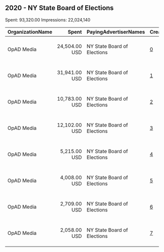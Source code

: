## 2020 - NY State Board of Elections 
Spent: 93,320.00
Impressions: 22,024,140

|OrganizationName|Spent|PayingAdvertiserNames|CreativeUrls|Impressions|Genders|AgeBrackets|CountryCodes|BillingAddresses|CandidateBallotInformation|
|:---|---:|:---|:---|---:|:---|:---|:---|:---|:---|
|OpAD Media|24,504.00 USD|NY State Board of Elections|[0](https://www.snap.com/political-ads/asset/69f57701607233be223522ba05d150d02be967970265ebf8c813443771fdfb21?mediaType=mp4)|7,187,139||18-24|united states|"275 Madison Avenue, Suite 2200,New York ,10016,US"||
|OpAD Media|31,941.00 USD|NY State Board of Elections|[1](https://www.snap.com/political-ads/asset/a8a57e48c425e0689c232d630bdb044a9185ceae453930de9eb1a78bf598cff7?mediaType=mp4)|6,630,168||18-24|united states|"275 Madison Avenue, Suite 2200,New York ,10016,US"||
|OpAD Media|10,783.00 USD|NY State Board of Elections|[2](https://www.snap.com/political-ads/asset/ec689b0b7d438634c0e007883d41c6352290e8421f773f2fbc137f89a91f7c9f?mediaType=mp4)|3,315,531||18-24|united states|"275 Madison Avenue, Suite 2200,New York ,10016,US"||
|OpAD Media|12,102.00 USD|NY State Board of Elections|[3](https://www.snap.com/political-ads/asset/69f57701607233be223522ba05d150d02be967970265ebf8c813443771fdfb21?mediaType=mp4)|2,777,326||18-24|united states|"275 Madison Avenue, Suite 2200,New York ,10016,US"||
|OpAD Media|5,215.00 USD|NY State Board of Elections|[4](https://www.snap.com/political-ads/asset/ec689b0b7d438634c0e007883d41c6352290e8421f773f2fbc137f89a91f7c9f?mediaType=mp4)|1,502,981||18-24|united states|"275 Madison Avenue, Suite 2200,New York ,10016,US"||
|OpAD Media|4,008.00 USD|NY State Board of Elections|[5](https://www.snap.com/political-ads/asset/e08bed4b72a1b17dc9a104475a7eed4bed78657d78a96845a6a2a4d21e6cea24?mediaType=mp4)|308,204||18-24|united states|"275 Madison Avenue, Suite 2200,New York ,10016,US"||
|OpAD Media|2,709.00 USD|NY State Board of Elections|[6](https://www.snap.com/political-ads/asset/e08bed4b72a1b17dc9a104475a7eed4bed78657d78a96845a6a2a4d21e6cea24?mediaType=mp4)|191,908||18-24|united states|"275 Madison Avenue, Suite 2200,New York ,10016,US"||
|OpAD Media|2,058.00 USD|NY State Board of Elections|[7](https://www.snap.com/political-ads/asset/a2c3c49a1cd00e9da83094b5a3c312c00af6da198b4a0083691ab0ab68dd215b?mediaType=mp4)|110,883||18-24|united states|"275 Madison Avenue, Suite 2200,New York ,10016,US"||
